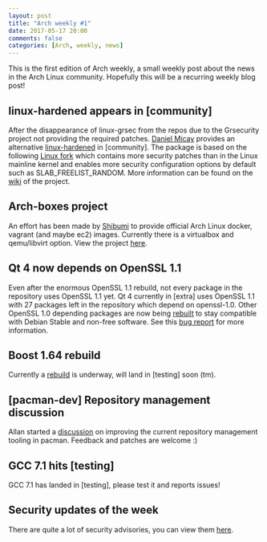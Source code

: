 ```yaml
---
layout: post
title: "Arch weekly #1"
date: 2017-05-17 20:00
comments: false
categories: [Arch, weekly, news]
---
```


This is the first edition of Arch weekly, a small weekly post about the news in
the Arch Linux community. Hopefully this will be a recurring weekly blog post!

## linux-hardened appears in [community]

After the disappearance of linux-grsec from the repos due to the Grsecurity
project not providing the required patches. [Daniel Micay](https://www.archlinux.org/people/trusted-users/#thestinger) provides an alternative [linux-hardened](https://www.archlinux.org/packages/community/x86_64/linux-hardened/) in [community]. The package is based on the following [Linux fork](https://github.com/thestinger/linux-hardened) which contains more security patches than in the Linux mainline kernel and enables more security configuration options by default such as SLAB_FREELIST_RANDOM.
More information can be found on the
[wiki](https://github.com/thestinger/linux-hardened/wiki) of the project.

## Arch-boxes project

An effort has been made by
[Shibumi](https://www.archlinux.org/people/trusted-users/#shibumi) to provide
official Arch Linux docker, vagrant (and maybe ec2) images. Currently there is a
virtualbox and qemu/libvirt option. View the project [here](https://github.com/shibumi/arch-boxes).

## Qt 4 now depends on OpenSSL 1.1

Even after the enormous OpenSSL 1.1 rebuild, not every package in the repository
uses OpenSSL 1.1 yet. Qt 4 currently in [extra] uses OpenSSL 1.1 with 27
packages left in the repository which depend on openssl-1.0. Other OpenSSL 1.0 depending packages are now being [rebuilt](https://www.archlinux.org/todo/openssl-10-take-3/) to stay compatible with Debian Stable and non-free software. See this [bug report](https://bugs.archlinux.org/task/53836) for more information.

## Boost 1.64 rebuild

Currently a [rebuild](https://www.archlinux.org/todo/boost-1640/) is underway, will land in [testing] soon (tm).

## [pacman-dev] Repository management discussion

Allan started a
[discussion](https://www.mail-archive.com/pacman-dev@archlinux.org/msg15757.html)
on improving the current repository management tooling in pacman. Feedback and
patches are welcome :)

## GCC 7.1 hits [testing]

GCC 7.1 has landed in [testing], please test it and reports issues!


## Security updates of the week

There are quite a lot of security advisories, you can view them [here](https://security.archlinux.org/advisory).
